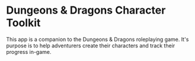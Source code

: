 Dungeons & Dragons Character Toolkit
=====================

This app is a companion to the Dungeons & Dragons roleplaying game. It's purpose is to help adventurers create their characters and track their progress in-game.